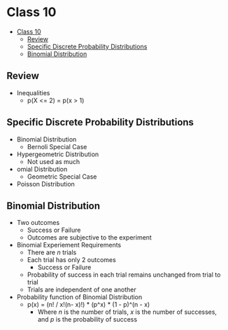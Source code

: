 # Class 10

- [Class 10](#class-10)
  - [Review](#review)
  - [Specific Discrete Probability Distributions](#specific-discrete-probability-distributions)
  - [Binomial Distribution](#binomial-distribution)

## Review

- Inequalities
  - p(X <= 2) = p(x > 1)

## Specific Discrete Probability Distributions

- Binomial Distribution
  - Bernoli Special Case
- Hypergeometric Distribution
  - Not used as much
- omial Distribution
  - Geometric Special Case
- Poisson Distribution

## Binomial Distribution

- Two outcomes
  - Success or Failure
  - Outcomes are subjective to the experiment
- Binomial Experiement Requirements
  - There are *n* trials
  - Each trial has only 2 outcomes
    - Success or Failure
  - Probability of success in each trial remains unchanged from trial to trial
  - Trials are independent of one another
- Probability function of Binomial Distribution
  - p(x) = (n! / x!(n- x)!) * (p^x) * (1 - p)^(n - x)
    - Where *n* is the number of trials, *x* is the number of successes, and *p* is the probability of success
